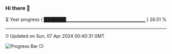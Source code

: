### Hi there 👋

⏳ Year progress { ███████▁▁▁▁▁▁▁▁▁▁▁▁▁▁▁▁▁▁▁▁▁▁▁ } 26.51 %

---

⏰ Updated on Sun, 07 Apr 2024 00:40:31 GMT

![Progress Bar CI](https://github.com/Shyam-Makwana/GitHub-Actions-Demo/workflows/Progress%20Bar%20CI/badge.svg)
